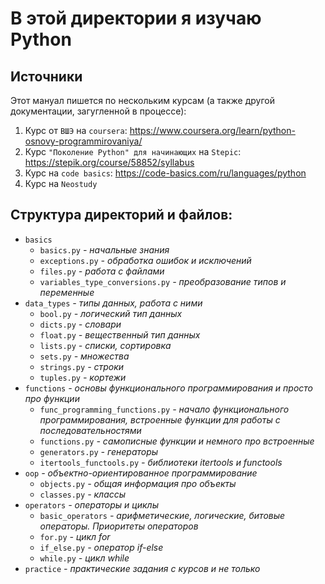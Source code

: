 # В этой директории я изучаю Python

## Источники
Этот мануал пишется по нескольким курсам (а также другой документации, загугленной в процессе):
1. Курс от `ВШЭ` на `coursera`: https://www.coursera.org/learn/python-osnovy-programmirovaniya/
2. Курс `"Поколение Python" для начинающих` на `Stepic`: https://stepik.org/course/58852/syllabus
3. Курс на `code basics`: https://code-basics.com/ru/languages/python
4. Курс на `Neostudy`

## Структура директорий и файлов:
- `basics`
  - `basics.py` _- начальные знания_
  - `exceptions.py` _- обработка ошибок и исключений_
  - `files.py` _- работа с файлами_
  - `variables_type_conversions.py` _- преобразование типов и переменные_
- `data_types` _- типы данных, работа с ними_
  - `bool.py` _- логический тип данных_
  - `dicts.py` _- словари_
  - `float.py` _- вещественный тип данных_
  - `lists.py` _- списки, сортировка_
  - `sets.py` _- множества_
  - `strings.py` _- строки_
  - `tuples.py` _- кортежи_
- `functions` _- основы функционального программирования и просто про функции_
  - `func_programming_functions.py` _- начало функционального программирования, встроенные функции для работы с последовательностями_
  - `functions.py` _- самописные функции и немного про встроенные_
  - `generators.py` _- генераторы_
  - `itertools_functools.py` _- библиотеки itertools и functools_
- `oop` _- объектно-ориентированное программирование_
  - `objects.py` _- общая информация про объекты_
  - `classes.py` _- классы_
- `operators` _- операторы и циклы_
  - `basic_operators` _- арифметические, логические, битовые операторы. Приоритеты операторов_
  - `for.py` _- цикл for_
  - `if_else.py` _- оператор if-else_
  - `while.py` _- цикл while_
- `practice` _- практические задания с курсов и не только_
